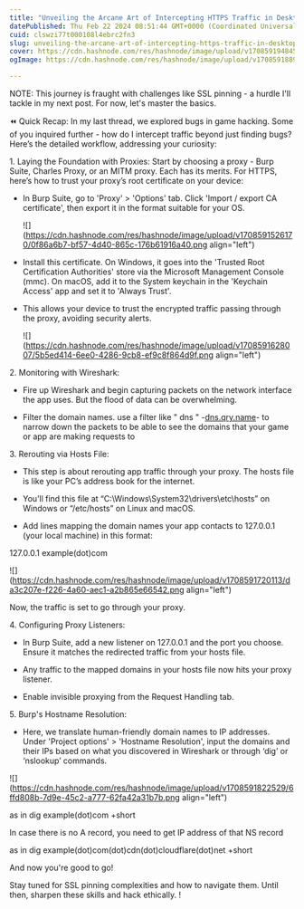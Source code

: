 ```yaml
---
title: "Unveiling the Arcane Art of Intercepting HTTPS Traffic in Desktop Apps & Games!"
datePublished: Thu Feb 22 2024 08:51:44 GMT+0000 (Coordinated Universal Time)
cuid: clswzi77t000108l4ebrc2fn3
slug: unveiling-the-arcane-art-of-intercepting-https-traffic-in-desktop-apps-games
cover: https://cdn.hashnode.com/res/hashnode/image/upload/v1708591948454/40188a28-c04e-4b98-a67b-dee651eda9cc.jpeg
ogImage: https://cdn.hashnode.com/res/hashnode/image/upload/v1708591889097/288fe0af-8df1-483c-935f-aea7159d712f.jpeg

---
```


NOTE: This journey is fraught with challenges like SSL pinning - a hurdle I'll tackle in my next post. For now, let's master the basics.

⏪ Quick Recap: In my last thread, we explored bugs in game hacking. Some of you inquired further - how do I intercept traffic beyond just finding bugs? Here’s the detailed workflow, addressing your curiosity:

1\. Laying the Foundation with Proxies: Start by choosing a proxy - Burp Suite, Charles Proxy, or an MITM proxy. Each has its merits. For HTTPS, here’s how to trust your proxy’s root certificate on your device:

* In Burp Suite, go to 'Proxy' &gt; 'Options' tab. Click 'Import / export CA certificate', then export it in the format suitable for your OS.
    
    ![](https://cdn.hashnode.com/res/hashnode/image/upload/v1708591526170/0f86a6b7-bf57-4d40-865c-176b61916a40.png align="left")
    
* Install this certificate. On Windows, it goes into the 'Trusted Root Certification Authorities' store via the Microsoft Management Console (mmc). On macOS, add it to the System keychain in the 'Keychain Access' app and set it to 'Always Trust'.
    
* This allows your device to trust the encrypted traffic passing through the proxy, avoiding security alerts.
    
    ![](https://cdn.hashnode.com/res/hashnode/image/upload/v1708591628007/5b5ed414-6ee0-4286-9cb8-ef9c8f864d9f.png align="left")
    

2\. Monitoring with Wireshark:

* Fire up Wireshark and begin capturing packets on the network interface the app uses. But the flood of data can be overwhelming.
    
* Filter the domain names. use a filter like " dns " -[dns.qry.name](http://dns.qry.name)\- to narrow down the packets to be able to see the domains that your game or app are making requests to
    

3\. Rerouting via Hosts File:

* This step is about rerouting app traffic through your proxy. The hosts file is like your PC’s address book for the internet.
    
* You’ll find this file at “C:\\Windows\\System32\\drivers\\etc\\hosts” on Windows or “/etc/hosts” on Linux and macOS.
    
* Add lines mapping the domain names your app contacts to 127.0.0.1 (your local machine) in this format:
    

127.0.0.1 example(dot)com

![](https://cdn.hashnode.com/res/hashnode/image/upload/v1708591720113/da3c207e-f226-4a60-aec1-a2b865e66542.png align="left")

Now, the traffic is set to go through your proxy.

4\. Configuring Proxy Listeners:

* In Burp Suite, add a new listener on 127.0.0.1 and the port you choose. Ensure it matches the redirected traffic from your hosts file.
    
* Any traffic to the mapped domains in your hosts file now hits your proxy listener.
    
* Enable invisible proxying from the Request Handling tab.
    

5\. Burp's Hostname Resolution:

* Here, we translate human-friendly domain names to IP addresses. Under 'Project options' &gt; 'Hostname Resolution', input the domains and their IPs based on what you discovered in Wireshark or through ‘dig’ or ‘nslookup’ commands.
    

![](https://cdn.hashnode.com/res/hashnode/image/upload/v1708591822529/6ffd808b-7d9e-45c2-a777-62fa42a31b7b.png align="left")

as in dig example(dot)com +short

In case there is no A record, you need to get IP address of that NS record

as in dig example(dot)com(dot)cdn(dot)cloudflare(dot)net +short

And now you're good to go!

Stay tuned for SSL pinning complexities and how to navigate them. Until then, sharpen these skills and hack ethically. !